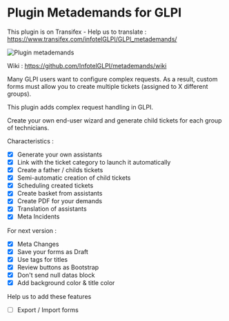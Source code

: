 # Plugin Metademands for GLPI

This plugin is on Transifex - Help us to translate :
https://www.transifex.com/infotelGLPI/GLPI_metademands/

![Plugin metademands](https://raw.githubusercontent.com/InfotelGLPI/metademands/master/screenshots/basket.png "Plugin metademands")

Wiki : https://github.com/InfotelGLPI/metademands/wiki

Many GLPI users want to configure complex requests. As a result, custom forms must allow you to create multiple tickets (assigned to X different groups).

This plugin adds complex request handling in GLPI.

Create your own end-user wizard and generate child tickets for each group of technicians.

Characteristics :

- [X] Generate your own assistants
- [X] Link with the ticket category to launch it automatically
- [X] Create a father / childs tickets
- [X] Semi-automatic creation of child tickets
- [X] Scheduling created tickets
- [X] Create basket from assistants
- [X] Create PDF for your demands
- [X] Translation of assistants
- [X] Meta Incidents

For next version :
- [X] Meta Changes
- [X] Save your forms as Draft
- [X] Use tags for titles
- [X] Review buttons as Bootstrap
- [X] Don't send null datas block
- [X] Add background color & title color

Help us to add these features
- [ ] Export / Import forms

